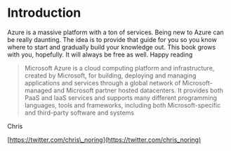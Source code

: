 # Introduction

Azure is a massive platform with a ton of services. Being new to Azure can be really daunting. The idea is to provide that guide for you so you know where to start and gradually build your knowledge out. This book grows with you, hopefully. It will always be free as well. Happy reading



> Microsoft Azure is a cloud computing platform and infrastructure, created by Microsoft, for building, deploying and managing applications and services through a global network of Microsoft-managed and Microsoft partner hosted datacenters. It provides both PaaS and IaaS services and supports many different programming languages, tools and frameworks, including both Microsoft-specific and third-party software and systems

Chris

[https://twitter.com/chris\_noring](https://twitter.com/chris_noring)

